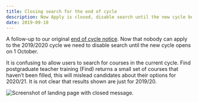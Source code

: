 ```yaml
---
title: Closing search for the end of cycle
description: Now Apply is closed, disable search until the new cycle begins.
date: 2019-09-10
---
```


A follow-up to our original [end of cycle notice](/find-teacher-training/end-of-cycle-notice). Now that nobody can apply to the 2019/2020 cycle we need to disable search until the new cycle opens on 1 October.

It is confusing to allow users to search for courses in the current cycle. Find postgraduate teacher training (Find) returns a small set of courses that haven’t been filled, this will mislead candidates about their options for 2020/21. It is not clear that results shown are just for 2019/20.

![Screenshot of landing page with closed message.](course-search-disabled.png "Course search disabled page")
